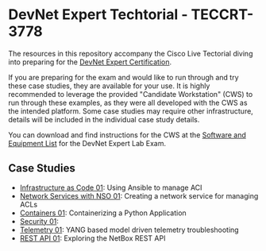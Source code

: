 # DevNet Expert Techtorial - TECCRT-3778
The resources in this repository accompany the Cisco Live Tectorial diving into preparing for the [DevNet Expert Certification](https://learningnetwork.cisco.com/s/devnet-expert).

If you are preparing for the exam and would like to run through and try these case studies, they are available for your use.  It is highly recommended to leverage the provided "Candidate Workstation" (CWS) to run through these examples, as they were all developed with the CWS as the intended platform.  Some case studies may require other infrastructure, details will be included in the individual case study details. 

You can download and find instructions for the CWS at the [Software and Equipment List](https://learningnetwork.cisco.com/s/article/devnet-expert-equipment-and-software-list) for the DevNet Expert Lab Exam. 

## Case Studies

* [Infrastructure as Code 01](casestudy-iac-01): Using Ansible to manage ACI
* [Network Services with NSO 01](casestudy-nso-01): Creating a network service for managing ACLs
* [Containers 01](casestudy-containers-01): Containerizing a Python Application
* [Security 01](casestudy-security-01): 
* [Telemetry 01](casestudy-telemetry-01): YANG based model driven telemetry troubleshooting
* [REST API 01](casestudy-restapi-01): Exploring the NetBox REST API

